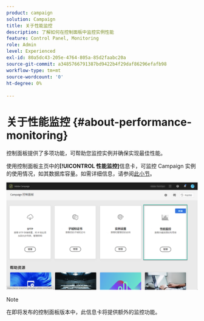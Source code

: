 ```yaml
---
product: campaign
solution: Campaign
title: 关于性能监控
description: 了解如何在控制面板中监控实例性能
feature: Control Panel, Monitoring
role: Admin
level: Experienced
exl-id: 80a5dc43-205e-4764-805a-85d2faabc20a
source-git-commit: a3485766791387bd9422b4f29daf86296efafb98
workflow-type: tm+mt
source-wordcount: '0'
ht-degree: 0%

---
```


# 关于性能监控 {#about-performance-monitoring}

控制面板提供了多项功能，可帮助您监控实例并确保实现最佳性能。

使用控制面板主页中的&#x200B;**[!UICONTROL 性能监控]**&#x200B;信息卡，可监控 Campaign 实例的使用情况，如其数据库容量。如需详细信息，请参阅[此小节](../../performance-monitoring/using/database-monitoring.md)。

![](assets/performance_card.png)

>[!NOTE]
>
>在即将发布的控制面板版本中，此信息卡将提供额外的监控功能。

